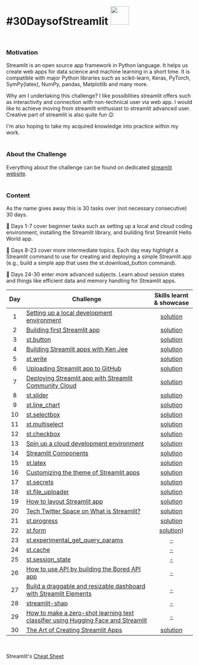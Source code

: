 
# #30DaysofStreamlit <img src="https://github.com/mBohunickaCharles/30DaysofStreamlit/blob/main/streamlit-mark-color.png" width="50"/>  <br><br/> 

### Motivation

Streamlit is an open source app framework in Python language. It helps us create web apps for data science and machine learning in a short time. It is compatible with major Python libraries such as scikit-learn, Keras, PyTorch, SymPy(latex), NumPy, pandas, Matplotlib and many more.

Why am I undertaking this challenge? I like possiblities streamlit offers such as interactivity and connection with non-technical user via web app. I would like to achieve moving from streamlit enthusiast to streamlit advanced user. Creative part of streamlit is also quite fun 😉

I'm also hoping to take my acquired knowledge into practice within my work. <br><br/>   

### About the Challenge

Everything about the challenge can be found on dedicated [streamlit website](https://blog.streamlit.io/30-days-of-streamlit/). <br> <br/>   

### Content

As the name gives away this is 30 tasks over (not necessary consecutive) 30 days.

📆 Days 1-7 cover beginner tasks such as setting up a local and cloud coding environment, installing the Streamlit library, and building first Streamlit Hello World app.

📆 Days 8-23 cover more intermediate topics. Each day may highlight a Streamlit command to use for creating and deploying a simple Streamlit app (e.g., build a simple app that uses the st.download_button command).

📆 Days 24-30 enter more advanced subjects. Learn about session states and things like efficient data and memory handling for Streamlit apps.

| Day | Challenge | Skills learnt & showcase |
|:---:|-----------|:--------:|
| 1 | [Setting up a local development environment](https://30days.streamlit.app/) | [solution](https://github.com/mBohunickaCharles/30DaysofStreamlit/blob/master/Day_1/README.md) |
| 2 | [Building first Streamlit app](https://30days.streamlit.app/?challenge=Day+2) | [solution](https://github.com/mBohunickaCharles/30DaysofStreamlit/blob/master/Day_2/README.md) |
| 3 | [st.button](https://30days.streamlit.app/?challenge=Day+3) | [solution](https://github.com/mBohunickaCharles/30DaysofStreamlit/blob/master/Day_3/README.md) |
| 4 | [Building Streamlit apps with Ken Jee](https://30days.streamlit.app/?challenge=Day+4) | [solution](https://github.com/mBohunickaCharles/30DaysofStreamlit/blob/master/Day_4/README.md) |
| 5 | [st.write](https://30days.streamlit.app/?challenge=Day+5) | [solution](https://github.com/mBohunickaCharles/30DaysofStreamlit/blob/master/Day_5/README.md) |
| 6 | [Uploading Streamlit app to GitHub](https://30days.streamlit.app/?challenge=Day+6) | [solution](https://github.com/mBohunickaCharles/30DaysofStreamlit/blob/master/Day_6/README.md) |
| 7 | [Deploying Streamlit app with Streamlit Community Cloud](https://30days.streamlit.app/?challenge=Day+7) | [solution](https://github.com/mBohunickaCharles/30DaysofStreamlit/blob/master/Day_7/README.md) |
| 8 | [st.slider](https://30days.streamlit.app/?challenge=Day+8) | [solution](https://github.com/mBohunickaCharles/30DaysofStreamlit/blob/master/Day_8/README.md) |
| 9 | [st.line_chart](https://30days.streamlit.app/?challenge=Day+9) | [solution](https://github.com/mBohunickaCharles/30DaysofStreamlit/blob/master/Day_9/README.md) |
| 10 | [st.selectbox](https://30days.streamlit.app/?challenge=Day+10) | [solution](https://github.com/mBohunickaCharles/30DaysofStreamlit/blob/master/Day_10/README.md) |
| 11 | [st.multiselect](https://30days.streamlit.app/?challenge=Day+11) | [solution](https://github.com/mBohunickaCharles/30DaysofStreamlit/blob/master/Day_11/README.md) |
| 12 | [st.checkbox](https://30days.streamlit.app/?challenge=Day+12) | [solution](https://github.com/mBohunickaCharles/30DaysofStreamlit/blob/master/Day_12/README.md) |
| 13 | [Spin up a cloud development environment](https://30days.streamlit.app/?challenge=Day+13) | [solution](https://github.com/mBohunickaCharles/30DaysofStreamlit/blob/master/Day_13/README.md) |
| 14 | [Streamlit Components](https://30days.streamlit.app/?challenge=Day+14) | [solution](https://github.com/mBohunickaCharles/30DaysofStreamlit/blob/master/Day_14/README.md) |
| 15 | [st.latex](https://30days.streamlit.app/?challenge=Day+15) | [solution](https://github.com/mBohunickaCharles/30DaysofStreamlit/blob/master/Day_15/README.md) |
| 16 | [Customizing the theme of Streamlit apps](https://30days.streamlit.app/?challenge=Day+16) | [solution](https://github.com/mBohunickaCharles/30DaysofStreamlit/tree/master/Day_16) |
| 17 | [st.secrets](https://30days.streamlit.app/?challenge=Day+17) | [solution](https://github.com/mBohunickaCharles/30DaysofStreamlit/tree/master/Day_17) |
| 18 | [st.file_uploader](https://30days.streamlit.app/?challenge=Day+18) | [solution](https://github.com/mBohunickaCharles/30DaysofStreamlit/tree/master/Day_18) |
| 19 | [How to layout Streamlit app](https://30days.streamlit.app/?challenge=Day+19) | [solution](https://github.com/mBohunickaCharles/30DaysofStreamlit/blob/master/Day_19/README.md) |
| 20 | [Tech Twitter Space on What is Streamlit?](https://30days.streamlit.app/?challenge=Day+20) | [solution](https://github.com/mBohunickaCharles/30DaysofStreamlit/blob/master/Day_20/README.md) |
| 21 | [st.progress](https://30days.streamlit.app/?challenge=Day+21) | [solution](https://github.com/mBohunickaCharles/30DaysofStreamlit/tree/master/Day_21) |
| 22 | [st.form](https://30days.streamlit.app/?challenge=Day+22) | [solution](https://github.com/mBohunickaCharles/30DaysofStreamlit/blob/master/Day_22)) |
| 23 | [st.experimental_get_query_params](https://30days.streamlit.app/?challenge=Day+23) | [-]() |
| 24 | [st.cache](https://30days.streamlit.app/?challenge=Day+24) | [-]() |
| 25 | [st.session_state](https://30days.streamlit.app/?challenge=Day+25) | [-]() |
| 26 | [How to use API by building the Bored API app](https://30days.streamlit.app/?challenge=Day+46) | [-]() |
| 27 | [Build a draggable and resizable dashboard with Streamlit Elements](https://30days.streamlit.app/?challenge=Day+27) | [-]() |
| 28 | [streamlit-shap](https://30days.streamlit.app/?challenge=Day+28) | [-]() |
| 29 | [How to make a zero-shot learning text classifier using Hugging Face and Streamlit](https://30days.streamlit.app/?challenge=Day+29) | [-]() |
| 30 | [The Art of Creating Streamlit Apps](https://30days.streamlit.app/?challenge=Day+30) | [solution](https://github.com/mBohunickaCharles/30DaysofStreamlit/blob/master/Day_30/README.md) |
<br/>

Streamlit's [Cheat Sheet](https://docs.streamlit.io/library/cheatsheet)
